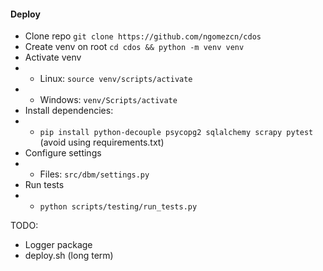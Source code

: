#### Deploy
- Clone repo ```git clone https://github.com/ngomezcn/cdos```
- Create venv on root ```cd cdos && python -m venv venv```
- Activate venv
- - Linux: ```source venv/scripts/activate```
- - Windows: ```venv/Scripts/activate```
- Install dependencies: 
- - ```pip install python-decouple psycopg2 sqlalchemy scrapy pytest``` (avoid using requirements.txt)
- Configure settings
- - Files: ```src/dbm/settings.py```
- Run tests 
- - ```python scripts/testing/run_tests.py```

TODO:
- Logger package
- deploy.sh (long term)
